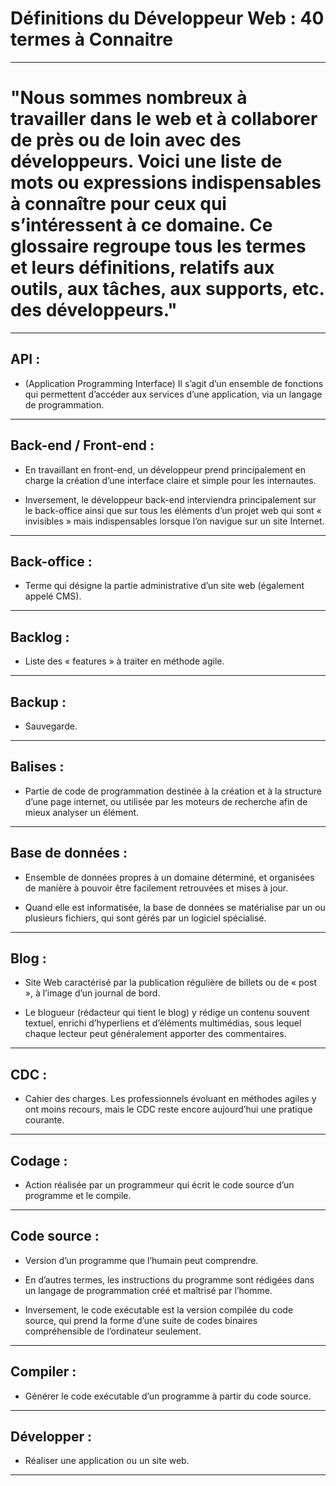 # **Définitions du Développeur Web : 40 termes à Connaitre**
---

# "Nous sommes nombreux à travailler dans le web et à collaborer de près ou de loin avec des développeurs. Voici une liste de mots ou expressions indispensables à connaître pour ceux qui s’intéressent à ce domaine. Ce glossaire regroupe tous les termes et leurs définitions, relatifs aux outils, aux tâches, aux supports, etc. des développeurs."
---

## **API :** 

- (Application Programming Interface) Il s’agit d’un ensemble de fonctions qui permettent d’accéder aux services d’une application, via un langage de programmation.

---

## **Back-end / Front-end :** 

- En travaillant en front-end, un développeur prend principalement en charge la création d’une interface claire et simple pour les internautes. 

- Inversement, le développeur back-end interviendra principalement sur le back-office ainsi que sur tous les éléments d’un projet web qui sont « invisibles » mais indispensables lorsque l’on navigue sur un site Internet.

---

## **Back-office :** 

- Terme qui désigne la partie administrative d’un site web (également appelé CMS).

---

## **Backlog :** 

- Liste des « features » à traiter en méthode agile.

---

## **Backup :** 

- Sauvegarde.

---

## **Balises :** 

- Partie de code de programmation destinée à la création et à la structure d’une page internet, ou utilisée par les moteurs de recherche afin de mieux analyser un élément.

---

## **Base de données :** 

- Ensemble de données propres à un domaine déterminé, et organisées de manière à pouvoir être facilement retrouvées et mises à jour. 

- Quand elle est informatisée, la base de données se matérialise par un ou plusieurs fichiers, qui sont gérés par un logiciel spécialisé.

---

## **Blog :** 

- Site Web caractérisé par la publication régulière de billets ou de « post », à l’image d’un journal de bord. 

- Le blogueur (rédacteur qui tient le blog) y rédige un contenu souvent textuel, enrichi d’hyperliens et d’éléments multimédias, sous lequel chaque lecteur peut généralement apporter des commentaires.

---

## **CDC :** 

- Cahier des charges. Les professionnels évoluant en méthodes agiles y ont moins recours, mais le CDC reste encore aujourd’hui une pratique courante.

---

## **Codage :** 

- Action réalisée par un programmeur qui écrit le code source d’un programme et le compile.

---

## **Code source :** 

- Version d’un programme que l’humain peut comprendre. 

- En d’autres termes, les instructions du programme sont rédigées dans un langage de programmation créé et maîtrisé par l’homme. 

- Inversement, le code exécutable est la version compilée du code source, qui prend la forme d’une suite de codes binaires compréhensible de l’ordinateur seulement.

---

## **Compiler :** 

- Générer le code exécutable d’un programme à partir du code source.

---

## **Développer :** 

- Réaliser une application ou un site web.

---